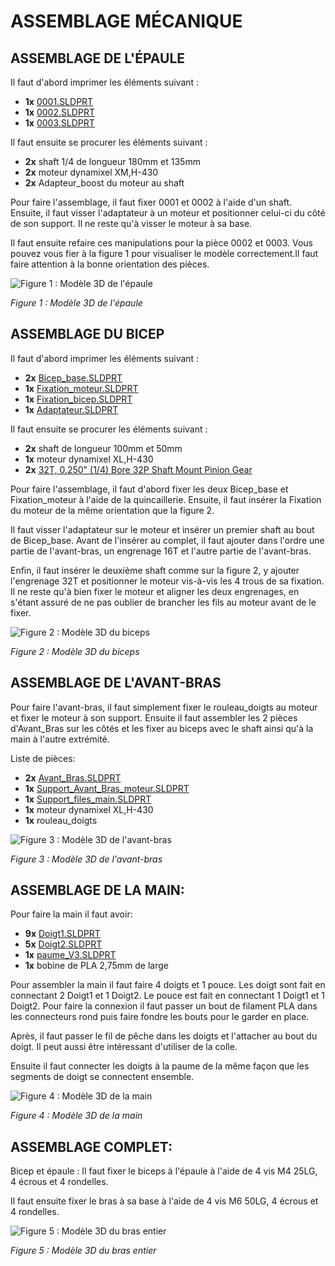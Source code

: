 # ASSEMBLAGE MÉCANIQUE

## ASSEMBLAGE DE L'ÉPAULE

Il faut d'abord imprimer les éléments suivant :
- **1x** [0001.SLDPRT](https://github.com/ThomasMaher027/Uppercut/tree/main/Mécanique/3D%20CAD/En%20cours/Épaule_test_2)
- **1x** [0002.SLDPRT](https://github.com/ThomasMaher027/Uppercut/tree/main/Mécanique/3D%20CAD/En%20cours/Épaule_test_2)
- **1x** [0003.SLDPRT](https://github.com/ThomasMaher027/Uppercut/tree/main/Mécanique/3D%20CAD/En%20cours/Épaule_test_2)

Il faut ensuite se procurer les éléments suivant :
- **2x** shaft 1/4 de longueur 180mm et 135mm
- **2x** moteur dynamixel XM,H-430
- **2x** Adapteur_boost du moteur au shaft
	
Pour faire l'assemblage, il faut fixer 0001 et 0002 à l'aide d'un shaft. Ensuite, il faut visser l'adaptateur à un moteur et positionner celui-ci du côté de son support. Il ne reste qu'à visser le moteur à sa base. 

Il faut ensuite refaire ces manipulations pour la pièce 0002 et 0003. Vous pouvez vous fier à la figure 1 pour visualiser le modèle correctement.Il faut faire attention à la bonne orientation des pièces. 

![Figure 1 : Modèle 3D de l'épaule](https://github.com/ThomasMaher027/Uppercut/blob/main/Mécanique/figure_1.png)

*Figure 1 : Modèle 3D de l'épaule*

## ASSEMBLAGE DU BICEP
Il faut d'abord imprimer les éléments suivant :
- **2x** [Bicep_base.SLDPRT](https://github.com/ThomasMaher027/Uppercut/tree/main/Mécanique/3D%20CAD/En%20cours/Coude_VF)
- **1x** [Fixation_moteur.SLDPRT](https://github.com/ThomasMaher027/Uppercut/tree/main/Mécanique/3D%20CAD/En%20cours/Coude_VF)
- **1x** [Fixation_bicep.SLDPRT](https://github.com/ThomasMaher027/Uppercut/tree/main/Mécanique/3D%20CAD/En%20cours/Coude_VF)
- **1x** [Adaptateur.SLDPRT](https://github.com/ThomasMaher027/Uppercut/tree/main/Mécanique/3D%20CAD/En%20cours/Coude_VF)

Il faut ensuite se procurer les éléments suivant :
- **2x** shaft de longueur 100mm et 50mm
- **1x** moteur dynamixel XL,H-430
- **2x** [32T, 0.250" (1/4) Bore 32P Shaft Mount Pinion Gear](https://www.servocity.com/32t-0-250-1-4-bore-32p-shaft-mount-pinion-gear/)

Pour faire l'assemblage, il faut d'abord fixer les deux Bicep_base et Fixation_moteur à l'aide de la quincaillerie. Ensuite, il faut insérer la Fixation du moteur de la même orientation que la figure 2.
	
Il faut visser l'adaptateur sur le moteur et insérer un premier shaft au bout de Bicep_base. Avant de l'insérer au complet, il faut ajouter dans l'ordre une partie de l'avant-bras, un engrenage 16T et l'autre partie de l'avant-bras.
	
Enfin, il faut insérer le deuxième shaft comme sur la figure 2, y ajouter l'engrenage 32T et positionner le moteur vis-à-vis les 4 trous de sa fixation. Il ne reste qu'à bien fixer le moteur et aligner les deux engrenages, en s'étant assuré de ne pas oublier de brancher les fils au moteur avant de le fixer.  

![Figure 2 : Modèle 3D du biceps](https://github.com/ThomasMaher027/Uppercut/blob/main/Mécanique/figure_2.png)

*Figure 2 : Modèle 3D du biceps*

## ASSEMBLAGE DE L'AVANT-BRAS
Pour faire l'avant-bras, il faut simplement fixer le rouleau_doigts au moteur et fixer le moteur à son support. Ensuite il faut assembler les 2 pièces d'Avant_Bras sur les côtés et les fixer au biceps avec le shaft ainsi qu'à la main à l'autre extrémité.
	
Liste de pièces:
- **2x** [Avant_Bras.SLDPRT](https://github.com/ThomasMaher027/Uppercut/tree/main/Mécanique/3D%20CAD/En%20cours/Avant_Bras)
- **1x** [Support_Avant_Bras_moteur.SLDPRT](https://github.com/ThomasMaher027/Uppercut/tree/main/Mécanique/3D%20CAD/En%20cours/Support)
- **1x** [Support_files_main.SLDPRT](https://github.com/ThomasMaher027/Uppercut/tree/main/Mécanique/3D%20CAD/En%20cours/Avant_Bras)
- **1x** moteur dynamixel XL,H-430
- **1x** rouleau_doigts

![Figure 3 : Modèle 3D de l'avant-bras](https://github.com/ThomasMaher027/Uppercut/blob/main/Mécanique/figure_3.png)

*Figure 3 : Modèle 3D de l'avant-bras*

## ASSEMBLAGE DE LA MAIN:
Pour faire la main il faut avoir:
- **9x** [Doigt1.SLDPRT](https://github.com/ThomasMaher027/Uppercut/tree/main/Mécanique/3D%20CAD/En%20cours/doigt)
- **5x** [Doigt2.SLDPRT](https://github.com/ThomasMaher027/Uppercut/tree/main/Mécanique/3D%20CAD/En%20cours/doigt)
- **1x** [paume_V3.SLDPRT](https://github.com/ThomasMaher027/Uppercut/tree/main/Mécanique/3D%20CAD/En%20cours/Paume)
- **1x** bobine de PLA 2,75mm de large
	
Pour assembler la main il faut faire 4 doigts et 1 pouce. Les doigt sont fait en connectant 2 Doigt1 et 1 Doigt2. Le pouce est fait en connectant 1 Doigt1 et 1 Doigt2. Pour faire la connexion il faut passer un bout de filament PLA dans les connecteurs rond puis faire fondre les bouts pour le garder en place.
	
Après, il faut passer le fil de pêche dans les doigts et l'attacher au bout du doigt. Il peut aussi être intéressant d'utiliser de la colle.
	
Ensuite il faut connecter les doigts à la paume de la même façon que les segments de doigt se connectent ensemble.

![Figure 4 : Modèle 3D de la main](https://github.com/ThomasMaher027/Uppercut/blob/main/Mécanique/figure_4.png)

*Figure 4 : Modèle 3D de la main*

## ASSEMBLAGE COMPLET:
	
Bicep et épaule : Il faut fixer le biceps à l'épaule à l'aide de 4 vis M4 25LG, 4 écrous et 4 rondelles.
	
Il faut ensuite fixer le bras à sa base à l'aide de 4 vis M6 50LG, 4 écrous et 4 rondelles.

![Figure 5 : Modèle 3D du bras entier](https://github.com/ThomasMaher027/Uppercut/blob/main/Mécanique/figure_5.png)

*Figure 5 : Modèle 3D du bras entier*